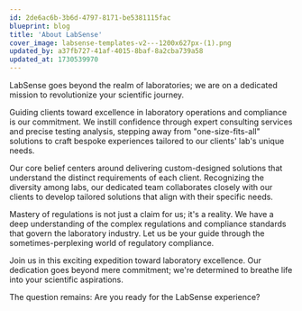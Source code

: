 ```yaml
---
id: 2de6ac6b-3b6d-4797-8171-be5381115fac
blueprint: blog
title: 'About LabSense'
cover_image: labsense-templates-v2---1200x627px-(1).png
updated_by: a37fb727-41af-4015-8baf-8a2cba739a58
updated_at: 1730539970
---
```

LabSense goes beyond the realm of laboratories; we are on a dedicated mission to revolutionize your scientific journey.

Guiding clients toward excellence in laboratory operations and compliance is our commitment. We instill confidence through expert consulting services and precise testing analysis, stepping away from "one-size-fits-all" solutions to craft bespoke experiences tailored to our clients' lab's unique needs.

Our core belief centers around delivering custom-designed solutions that understand the distinct requirements of each client. Recognizing the diversity among labs, our dedicated team collaborates closely with our clients to develop tailored solutions that align with their specific needs.

Mastery of regulations is not just a claim for us; it's a reality. We have a deep understanding of the complex regulations and compliance standards that govern the laboratory industry. Let us be your guide through the sometimes-perplexing world of regulatory compliance. 

Join us in this exciting expedition toward laboratory excellence. Our dedication goes beyond mere commitment; we're determined to breathe life into your scientific aspirations.

The question remains: Are you ready for the LabSense experience?